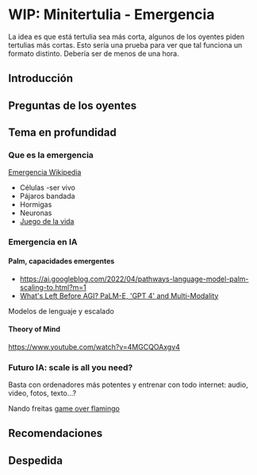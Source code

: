 # WIP: Minitertulia - Emergencia

La idea es que está tertulia sea más corta, algunos de los oyentes piden tertulias más cortas. Esto sería una prueba para ver que tal funciona un formato distinto. Debería ser de menos de una hora.

## Introducción

## Preguntas de los oyentes

## Tema en profundidad

### Que es la emergencia

[Emergencia Wikipedia](https://es.wikipedia.org/wiki/Emergencia_(filosof%C3%ADa))

- Células -ser vivo
- Pájaros bandada
- Hormigas
- Neuronas
- [Juego de la vida](https://es.wikipedia.org/wiki/Juego_de_la_vida)

### Emergencia en IA

#### Palm, capacidades emergentes

- https://ai.googleblog.com/2022/04/pathways-language-model-palm-scaling-to.html?m=1
- [What's Left Before AGI? PaLM-E, 'GPT 4' and Multi-Modality](https://www.youtube.com/watch?v=EzEuylNSn-Q)

Modelos de lenguaje y escalado

#### Theory of Mind 

https://www.youtube.com/watch?v=4MGCQOAxgv4

### Futuro IA: scale is all you need?

Basta con ordenadores más potentes y entrenar con todo internet: audio, video, fotos, texto...?

Nando freitas [game over flamingo](https://twitter.com/NandoDF/status/1523591529671012354)

## Recomendaciones

## Despedida
